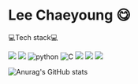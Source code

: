 # Lee Chaeyoung 😋

💻Tech stack💻


<img src="https://img.shields.io/badge/JAVA-007396?style=for-the-badge&logo=java&logoColor=white"> <img src="https://img.shields.io/badge/Spring-6DB33F?style=for-the-badge&logo=Spring&logoColor=white"> <img alt="python" src ="https://img.shields.io/badge/python-blue.svg?&style=for-the-badge&logo=python&logoColor=white"/> <img alt="C" src ="https://img.shields.io/badge/C-gray.svg?&style=for-the-badge&logo=C&logoColor=white"/> <img src="https://img.shields.io/badge/c++-00599C?style=flat-square&logo=c%2B%2B&logoColor=white"/> <img src="https://img.shields.io/badge/html-E34F26?style=for-the-badge&logo=html5&logoColor=white">
<img src="https://img.shields.io/badge/css-1572B6?style=for-the-badge&logo=css3&logoColor=white">

![Anurag's GitHub stats](https://github-readme-stats.vercel.app/api?username=anuraghazra&theme=radical&show_icons=true)
